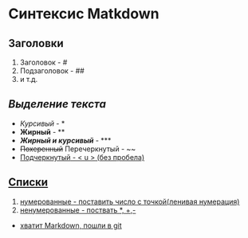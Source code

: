  # Синтексис Matkdown

 ## Заголовки

1. Заголовок - #
2. Подзаголовок - ## 
3. и т.д.

## *Выделение текста*

- *Курсивый* -  *
- **Жирный** - **
- ***Жирный и курсивый*** - ***
- ~~Похеренный~~ Перечеркнутый - ~~ 
- <u>Подчеркнутый<u> - < u > (без пробела)

## Списки

1. нумерованные - поставить число с точкой(ленивая нумерация)
73. ненумерованные - поствать *, +,- 
-  хватит Markdown, пошли в git
